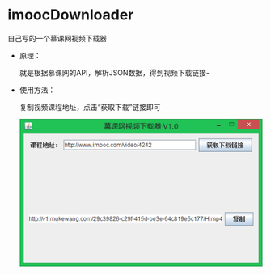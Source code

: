 # imoocDownloader

自己写的一个慕课网视频下载器

- 原理：

  就是根据慕课网的API，解析JSON数据，得到视频下载链接-

- 使用方法：

  复制视频课程地址，点击“获取下载”链接即可

  ![](https://github.com/PengbinLee/imoocDownloader/raw/master/screenshots/pic.png)  
